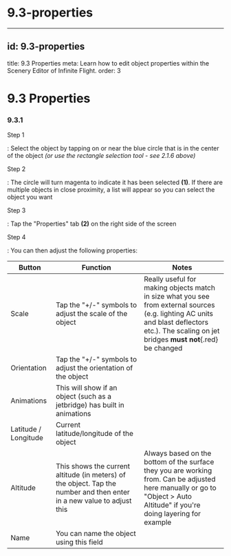 # 9.3-properties

---

## id: 9.3-properties
title: 9.3 Properties
meta: Learn how to edit object properties within the Scenery Editor of Infinite Flight.
order: 3

# 9.3 Properties

### 9.3.1

Step 1

: Select the object by tapping on or near the blue circle that is in the center of the object *(or use the rectangle selection tool - see 2.1.6 above)*

Step 2

: The circle will turn magenta to indicate it has been selected **(1)**. If there are multiple objects in close proximity, a list will appear so you can select the object you want

Step 3

: Tap the "Properties" tab **(2)** on the right side of the screen

Step 4

: You can then adjust the following properties:

| **Button**           | **Function**                                                                                                           | **Notes**                                                                                                                                                                                      |
| -------------------- | ---------------------------------------------------------------------------------------------------------------------- | ---------------------------------------------------------------------------------------------------------------------------------------------------------------------------------------------- |
| Scale                | Tap the "+/-" symbols to adjust the scale of the object                                                                | Really useful for making objects match in size what you see from external sources (e.g. lighting AC units and blast deflectors etc.). The scaling on jet bridges **must not**{.red} be changed |
| Orientation          | Tap the "+/-" symbols to adjust the orientation of the object                                                          |                                                                                                                                                                                                |
| Animations           | This will show if an object (such as a jetbridge) has built in animations                                              |                                                                                                                                                                                                |
| Latitude / Longitude | Current latitude/longitude of the object                                                                               |                                                                                                                                                                                                |
| Altitude             | This shows the current altitude (in meters) of the object. Tap the number and then enter in a new value to adjust this | Always based on the bottom of the surface they you are working from. Can be adjusted here manually or go to "Object > Auto Altitude" if you're doing layering for example                      |
| Name                 | You can name the object using this field                                                                               |                                                                                                                                                                                                |

